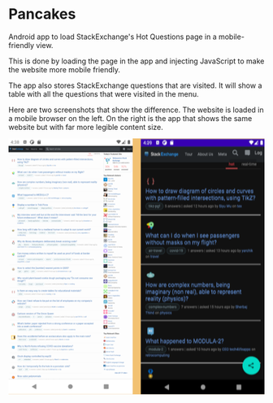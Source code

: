 Pancakes
========

Android app to load StackExchange's Hot Questions page in a mobile-friendly view.

This is done by loading the page in the app and injecting JavaScript to
make the website more mobile friendly.

The app also stores StackExchange questions that are visited.
It will show a table with all the questions that were visited in the menu.

Here are two screenshots that show the difference. The website is loaded
in a mobile browser on the left. On the right is the app that
shows the same website but with far more legible content size.

![Screenshot of Pancake app](Pancacke_Combined_Screenshot.png)
